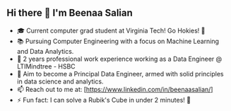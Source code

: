 ## Hi there 👋 I'm Beenaa Salian

<!--
**Beenaa99/Beenaa99** is a ✨ _special_ ✨ repository because its `README.md` (this file) appears on your GitHub profile.

Here are some ideas to get you started:
-->
- 🎓 Current computer grad student at Virginia Tech! Go Hokies! 🦃
- 📚 Pursuing Computer Engineering with a focus on Machine Learning and Data Analytics.
- 💼 2 years professional work experience working as a Data Engineer @ LTIMindtree - HSBC
- 🚀 Aim to become a Principal Data Engineer, armed with solid principles in data science and analytics.
- 📫 Reach out to me at: [https://www.linkedin.com/in/beenaasalian/]
- ⚡ Fun fact: I can solve a Rubik's Cube in under 2 minutes! 🧩
